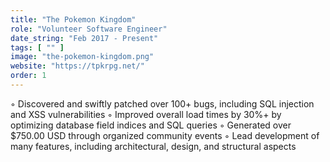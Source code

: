 ```yaml
---
title: "The Pokemon Kingdom"
role: "Volunteer Software Engineer"
date_string: "Feb 2017 - Present"
tags: [ "" ]
image: "the-pokemon-kingdom.png"
website: "https://tpkrpg.net/"
order: 1
---
```


◦ Discovered and swiftly patched over 100+ bugs, including SQL injection and XSS vulnerabilities
◦ Improved overall load times by 30%+ by optimizing database field indices and SQL queries
◦ Generated over $750.00 USD through organized community events
◦ Lead development of many features, including architectural, design, and structural aspects
